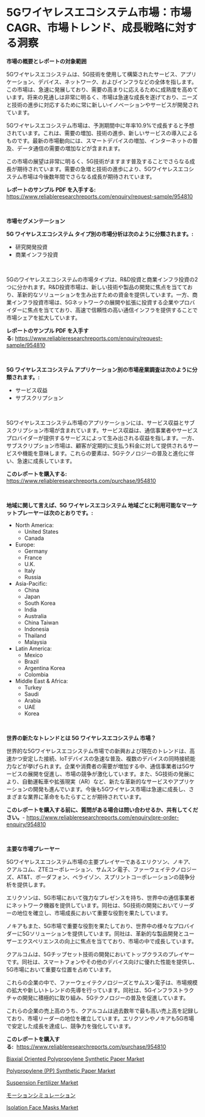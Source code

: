 <p><h1>5Gワイヤレスエコシステム市場：市場CAGR、市場トレンド、成長戦略に対する洞察</h1></p><p><strong>市場の概要とレポートの対象範囲</strong></p>
<p><p>5Gワイヤレスエコシステムは、5G技術を使用して構築されたサービス、アプリケーション、デバイス、ネットワーク、およびインフラなどの全体を指します。この市場は、急速に発展しており、需要の高まりに応えるために成熟度を高めています。将来の見通しは非常に明るく、市場は急速な成長を遂げており、ニーズと技術の進歩に対応するために常に新しいイノベーションやサービスが開発されています。</p><p>5Gワイヤレスエコシステム市場は、予測期間中に年率10.9%で成長すると予想されています。これは、需要の増加、技術の進歩、新しいサービスの導入によるものです。最新の市場動向には、スマートデバイスの増加、インターネットの普及、データ通信の需要の増加などが含まれます。</p><p>この市場の展望は非常に明るく、5G技術がますます普及することでさらなる成長が期待されています。需要の急増と技術の進歩により、5Gワイヤレスエコシステム市場は今後数年間でさらなる成長が期待されています。</p></p>
<p><strong>レポートのサンプル PDF を入手する:</strong> <a href="https://www.reliableresearchreports.com/enquiry/request-sample/954810">https://www.reliableresearchreports.com/enquiry/request-sample/954810</a></p>
<p>&nbsp;</p>
<p><strong>市場セグメンテーション</strong></p>
<p><strong>5G ワイヤレスエコシステム タイプ別の市場分析は次のように分類されます。:</strong></p>
<p><ul><li>研究開発投資</li><li>商業インフラ投資</li></ul></p>
<p>&nbsp;</p>
<p><p>5Gのワイヤレスエコシステムの市場タイプは、R&D投資と商業インフラ投資の2つに分かれます。R&D投資市場は、新しい技術や製品の開発に焦点を当てており、革新的なソリューションを生み出すための資金を提供しています。一方、商業インフラ投資市場は、5Gネットワークの展開や拡張に投資する企業やプロバイダーに焦点を当てており、高速で信頼性の高い通信インフラを提供することで市場シェアを拡大しています。</p></p>
<p><strong>レポートのサンプル PDF を入手する:</strong>&nbsp;<a href="https://www.reliableresearchreports.com/enquiry/request-sample/954810">https://www.reliableresearchreports.com/enquiry/request-sample/954810</a></p>
<p>&nbsp;</p>
<p><strong> 5G ワイヤレスエコシステム アプリケーション別の市場産業調査は次のように分類されます。:</strong></p>
<p><ul><li>サービス収益</li><li>サブスクリプション</li></ul></p>
<p>&nbsp;</p>
<p><p>5Gワイヤレスエコシステム市場のアプリケーションには、サービス収益とサブスクリプション市場が含まれています。サービス収益は、通信事業者やサービスプロバイダーが提供するサービスによって生み出される収益を指します。一方、サブスクリプション市場は、顧客が定期的に支払う料金に対して提供されるサービスや機能を意味します。これらの要素は、5Gテクノロジーの普及と進化に伴い、急速に成長しています。</p></p>
<p><strong>このレポートを購入する:</strong>&nbsp; <a href="https://www.reliableresearchreports.com/purchase/954810">https://www.reliableresearchreports.com/purchase/954810</a></p>
<p>&nbsp;</p>
<p><strong>地域に関して言えば、5G ワイヤレスエコシステム 地域ごとに利用可能なマーケットプレーヤーは次のとおりです。:</strong></p>
<p><ul>
    <li>
        North America:
        <ul>
            <li>United States</li>
            <li>Canada</li>
        </ul>
    </li>
    <li>
        Europe:
        <ul>
            <li>Germany</li>
            <li>France</li>
            <li>U.K.</li>
            <li>Italy</li>
            <li>Russia</li>
        </ul>
    </li>
    <li>
        Asia-Pacific:
        <ul>
            <li>China</li>
            <li>Japan</li>
            <li>South Korea</li>
            <li>India</li>
            <li>Australia</li>
            <li>China Taiwan</li>
            <li>Indonesia</li>
            <li>Thailand</li>
            <li>Malaysia</li>
        </ul>
    </li>
    <li>
        Latin America:
        <ul>
            <li>Mexico</li>
            <li>Brazil</li>
            <li>Argentina Korea</li>
            <li>Colombia</li>
        </ul>
    </li>
    <li>
        Middle East & Africa:
        <ul>
            <li>Turkey</li>
            <li>Saudi</li>
            <li>Arabia</li>
            <li>UAE</li>
            <li>Korea</li>
        </ul>
    </li>
    </ul></p>
<p>&nbsp;</p>
<p><strong>世界の新たなトレンドとは 5G ワイヤレスエコシステム 市場？</strong></p>
<p><p>世界的な5Gワイヤレスエコシステム市場での新興および現在のトレンドは、高速かつ安定した接続、IoTデバイスの急速な普及、複数のデバイスの同時接続能力などが挙げられます。企業や消費者の需要が増加する中、通信事業者は5Gサービスの展開を促進し、市場の競争が激化しています。また、5G技術の発展により、自動運転車や拡張現実（AR）など、新たな革新的なサービスやアプリケーションの開発も進んでいます。今後も5Gワイヤレス市場は急速に成長し、さまざまな業界に革命をもたらすことが期待されています。</p></p>
<p><strong>このレポートを購入する前に、質問がある場合は問い合わせるか、共有してください。</strong>- <a href="https://www.reliableresearchreports.com/enquiry/pre-order-enquiry/954810">https://www.reliableresearchreports.com/enquiry/pre-order-enquiry/954810</a></p>
<p>&nbsp;</p>
<p><strong>主要な市場プレーヤー</strong></p>
<p><p>5Gワイヤレスエコシステム市場の主要プレイヤーであるエリクソン、ノキア、クアルコム、ZTEコーポレーション、サムスン電子、ファーウェイテクノロジーズ、AT&T、ボーダフォン、ベライゾン、スプリントコーポレーションの競争分析を提供します。</p><p>エリクソンは、5G市場において強力なプレゼンスを持ち、世界中の通信事業者にネットワーク機器を提供しています。同社は、5G技術の開発においてリーダーの地位を確立し、市場成長において重要な役割を果たしています。</p><p>ノキアもまた、5G市場で重要な役割を果たしており、世界中の様々なプロバイダーに5Gソリューションを提供しています。同社は、革新的な製品開発とユーザーエクスペリエンスの向上に焦点を当てており、市場の中で成長しています。</p><p>クアルコムは、5Gチップセット技術の開発においてトップクラスのプレイヤーです。同社は、スマートフォンやその他のデバイス向けに優れた性能を提供し、5G市場において重要な位置を占めています。</p><p>これらの企業の中で、ファーウェイテクノロジーズとサムスン電子は、市場規模の拡大や新しいトレンドの先導を行っています。同社は、5Gインフラストラクチャの開発に積極的に取り組み、5Gテクノロジーの普及を促進しています。</p><p>これらの企業の売上高のうち、クアルコムは過去数年で最も高い売上高を記録しており、市場リーダーの地位を確立しています。エリクソンやノキアも5G市場で安定した成長を達成し、競争力を強化しています。</p></p>
<p><strong>このレポートを購入する:</strong>&nbsp;&nbsp;<a href="https://www.reliableresearchreports.com/purchase/954810">https://www.reliableresearchreports.com/purchase/954810</a></p>
<p><p><a href="https://shimmer-gardenia-37a.notion.site/Biaxial-Oriented-Polypropylene-Synthetic-Paper-Market-Size-Market-Share-and-Global-Market-Analysis--c6fcedd410184561aa01900dd1a0a024">Biaxial Oriented Polypropylene Synthetic Paper Market</a></p><p><a href="https://meowing-lemming-dd3.notion.site/Polypropylene-PP-Synthetic-Paper-Market-Size-Market-Trends-and-Growth-Outlook-forecasted-for-per-c61d49f4f8e34edaacb90f92275b0ffa">Polypropylene (PP) Synthetic Paper Market</a></p><p><a href="https://github.com/gulaimolin/Market-Research-Report-List-3/blob/main/suspension-fertilizer-market.md">Suspension Fertilizer Market</a></p><p><a href="https://github.com/oqxogxyvqe90775/Market-Research-Report-List-1/blob/main/2602574185320.md">モーションシミュレーション</a></p><p><a href="https://github.com/RoccoManning/Market-Research-Report-List-3/blob/main/isolation-face-masks-market.md">Isolation Face Masks Market</a></p></p>